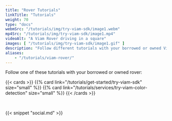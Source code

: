 ```yaml
---
title: "Rover Tutorials"
linkTitle: "Tutorials"
weight: 70
type: "docs"
webmSrc: "/tutorials/img/try-viam-sdk/image1.webm"
mp4Src: "/tutorials/img/try-viam-sdk/image1.mp4"
videoAlt: "A Viam Rover driving in a square"
images: [ "/tutorials/img/try-viam-sdk/image1.gif" ]
description: "Follow different tutorials with your borrowed or owned Viam Rover."
aliases:
    - "/tutorials/viam-rover/"
---
```


<div>
<p>Follow one of these tutorials with your borrowed or owned rover:</p>
</div>

{{< cards >}}
    {{% card link="/tutorials/get-started/try-viam-sdk" size="small" %}}
    {{% card link="/tutorials/services/try-viam-color-detection" size="small" %}}
{{< /cards >}}

<br>

{{< snippet "social.md" >}}
